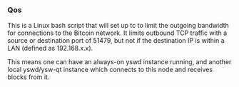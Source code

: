 ### Qos ###

This is a Linux bash script that will set up tc to limit the outgoing bandwidth for connections to the Bitcoin network. It limits outbound TCP traffic with a source or destination port of 51479, but not if the destination IP is within a LAN (defined as 192.168.x.x).

This means one can have an always-on yswd instance running, and another local yswd/ysw-qt instance which connects to this node and receives blocks from it.
